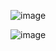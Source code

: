 ![image](https://user-images.githubusercontent.com/83284294/145753777-1c9d38f7-83ef-4304-8d52-4368d3020598.png)


![image](https://user-images.githubusercontent.com/83284294/145753884-f726dd25-5ee3-433b-aa48-0092f38a26b5.png)
